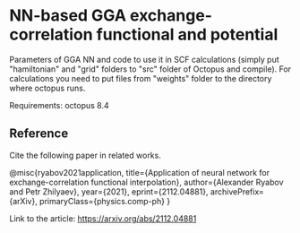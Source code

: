 NN-based GGA exchange-correlation functional and potential 
====

Parameters of GGA NN and code to use it in SCF calculations (simply put "hamiltonian" and "grid" folders to "src" folder of Octopus and compile).
For calculations you need to put files from "weights" folder to the directory where octopus runs.

Requirements: octopus 8.4

## Reference
Cite the following paper in related works.

@misc{ryabov2021application,
      title={Application of neural network for exchange-correlation functional interpolation}, 
      author={Alexander Ryabov and Petr Zhilyaev},
      year={2021},
      eprint={2112.04881},
      archivePrefix={arXiv},
      primaryClass={physics.comp-ph}
}

Link to the article: https://arxiv.org/abs/2112.04881
